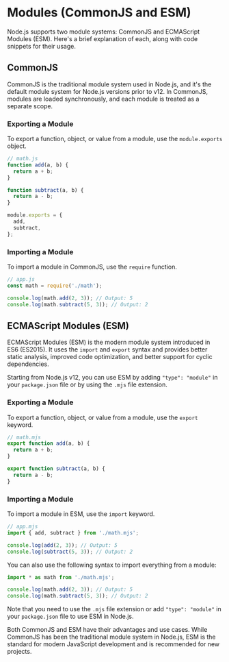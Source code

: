# Modules (CommonJS and ESM)

Node.js supports two module systems: CommonJS and ECMAScript Modules (ESM). Here's a brief explanation of each, along with code snippets for their usage.

## CommonJS

CommonJS is the traditional module system used in Node.js, and it's the default module system for Node.js versions prior to v12. In CommonJS, modules are loaded synchronously, and each module is treated as a separate scope.

### Exporting a Module

To export a function, object, or value from a module, use the `module.exports` object.

```javascript
// math.js
function add(a, b) {
  return a + b;
}

function subtract(a, b) {
  return a - b;
}

module.exports = {
  add,
  subtract,
};
```

### Importing a Module

To import a module in CommonJS, use the `require` function.

```javascript
// app.js
const math = require('./math');

console.log(math.add(2, 3)); // Output: 5
console.log(math.subtract(5, 3)); // Output: 2
```

## ECMAScript Modules (ESM)

ECMAScript Modules (ESM) is the modern module system introduced in ES6 (ES2015). It uses the `import` and `export` syntax and provides better static analysis, improved code optimization, and better support for cyclic dependencies.

Starting from Node.js v12, you can use ESM by adding `"type": "module"` in your `package.json` file or by using the `.mjs` file extension.

### Exporting a Module

To export a function, object, or value from a module, use the `export` keyword.

```javascript
// math.mjs
export function add(a, b) {
  return a + b;
}

export function subtract(a, b) {
  return a - b;
}
```

### Importing a Module

To import a module in ESM, use the `import` keyword.

```javascript
// app.mjs
import { add, subtract } from './math.mjs';

console.log(add(2, 3)); // Output: 5
console.log(subtract(5, 3)); // Output: 2
```

You can also use the following syntax to import everything from a module:

```javascript
import * as math from './math.mjs';

console.log(math.add(2, 3)); // Output: 5
console.log(math.subtract(5, 3)); // Output: 2
```

Note that you need to use the `.mjs` file extension or add `"type": "module"` in your `package.json` file to use ESM in Node.js.

Both CommonJS and ESM have their advantages and use cases. While CommonJS has been the traditional module system in Node.js, ESM is the standard for modern JavaScript development and is recommended for new projects.